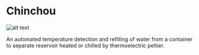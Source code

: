 # Chinchou

![alt text](https://archives.bulbagarden.net/media/upload/6/6f/PinRSani170.png)

An automated temperature detection and refilling of water from a container to separate reservoir heated or chilled by thermoelectric peltier.
